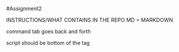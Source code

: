 #Assignment2


INSTRUCTIONS/WHAT CONTAINS IN THE REPO
MD = MARKDOWN

command tab goes back and forth

script should be bottom of the tag
